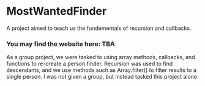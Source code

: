 # MostWantedFinder
A project aimed to teach us the fundementals of recursion and callbacks.

### You may find the website here: TBA

As a group project, we were tasked to using array methods, callbacks, and functions to re-create a person finder. Recursion was used to find descendants, and we use methods such as Array.filter() to filter results to a single person. I was not given a group, but instead tasked this project alone. 
